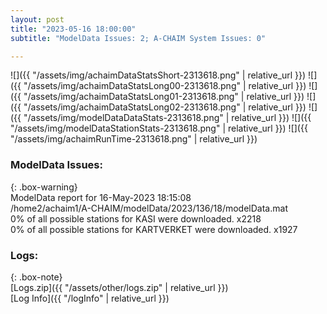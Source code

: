 ```yaml
---
layout: post
title: "2023-05-16 18:00:00"
subtitle: "ModelData Issues: 2; A-CHAIM System Issues: 0"

---
```


![]({{ "/assets/img/achaimDataStatsShort-2313618.png" | relative_url }})
![]({{ "/assets/img/achaimDataStatsLong00-2313618.png" | relative_url }})
![]({{ "/assets/img/achaimDataStatsLong01-2313618.png" | relative_url }})
![]({{ "/assets/img/achaimDataStatsLong02-2313618.png" | relative_url }})
![]({{ "/assets/img/modelDataDataStats-2313618.png" | relative_url }})
![]({{ "/assets/img/modelDataStationStats-2313618.png" | relative_url }})
![]({{ "/assets/img/achaimRunTime-2313618.png" | relative_url }})


### ModelData Issues:  
  
{: .box-warning}  
 ModelData report for 16-May-2023 18:15:08   
 /home2/achaim1/A-CHAIM/modelData/2023/136/18/modelData.mat   
 0% of all possible stations for KASI were downloaded. x2218   
 0% of all possible stations for KARTVERKET were downloaded. x1927   
  


### Logs:  
  
{: .box-note}  
[Logs.zip]({{ "/assets/other/logs.zip" | relative_url }})  
[Log Info]({{ "/logInfo" | relative_url }})  
